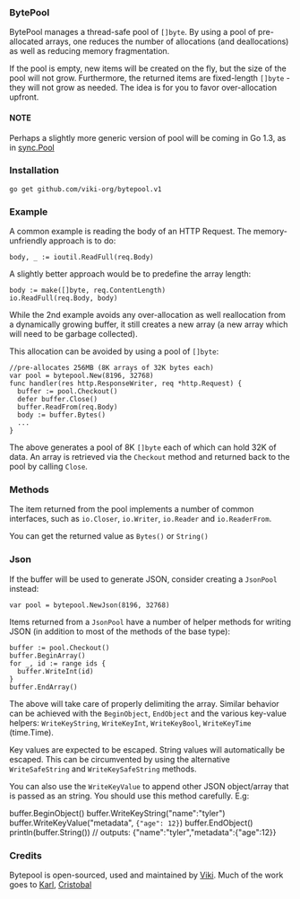 ### BytePool
BytePool manages a thread-safe pool of `[]byte`. By using a pool of pre-allocated arrays, one reduces the number of allocations (and deallocations) as well as reducing memory fragmentation.

If the pool is empty, new items will be created on the fly, but the size of the pool will not grow. Furthermore, the returned items are fixed-length `[]byte` - they will not grow as needed. The idea is for you to favor over-allocation upfront.

#### NOTE
Perhaps a slightly more generic version of pool will be coming in Go 1.3, as in [sync.Pool](http://tip.golang.org/pkg/sync/#Pool)

### Installation

    go get github.com/viki-org/bytepool.v1

### Example
A common example is reading the body of an HTTP Request. The memory-unfriendly approach is to do:

    body, _ := ioutil.ReadFull(req.Body)

A slightly better approach would be to predefine the array length:

    body := make([]byte, req.ContentLength)
    io.ReadFull(req.Body, body)

While the 2nd example avoids any over-allocation as well reallocation from a dynamically growing buffer, it still creates a new array (a new array which will need to be garbage collected).

This allocation can be avoided by using a pool of `[]byte`:

    //pre-allocates 256MB (8K arrays of 32K bytes each)
    var pool = bytepool.New(8196, 32768)
    func handler(res http.ResponseWriter, req *http.Request) {
      buffer := pool.Checkout()
      defer buffer.Close()
      buffer.ReadFrom(req.Body)
      body := buffer.Bytes()
      ...
    }

The above generates a pool of 8K `[]byte` each of which can hold 32K of data. An array is retrieved via the `Checkout` method and returned back to the pool by calling `Close`.

### Methods
The item returned from the pool implements a number of common interfaces, such as `io.Closer`, `io.Writer`, `io.Reader` and `io.ReaderFrom`.

You can get the returned value as `Bytes()` or `String()`

### Json
If the buffer will be used to generate JSON, consider creating a `JsonPool` instead:

    var pool = bytepool.NewJson(8196, 32768)

Items returned from a `JsonPool` have a number of helper methods for writing JSON (in addition to most of the methods of the base type):

    buffer := pool.Checkout()
    buffer.BeginArray()
    for _, id := range ids {
      buffer.WriteInt(id)
    }
    buffer.EndArray()

The above will take care of properly delimiting the array. Similar behavior can be achieved with the `BeginObject`, `EndObject` and the various key-value helpers: `WriteKeyString`, `WriteKeyInt`, `WriteKeyBool`, `WriteKeyTime` (time.Time).

Key values are expected to be escaped. String values will automatically be escaped. This can be circumvented by using the alternative `WriteSafeString` and `WriteKeySafeString` methods.

You can also use the `WriteKeyValue` to append other JSON object/array that is passed as an string. You should use this method carefully. E.g:

  buffer.BeginObject()
  buffer.WriteKeyString("name":"tyler")
  buffer.WriteKeyValue("metadata", `{"age": 12}`)
  buffer.EndObject()
  println(buffer.String()) // outputs: {"name":"tyler","metadata":{"age":12}}

### Credits
Bytepool is open-sourced, used and maintained by [Viki](https://github.com/viki-org).
Much of the work goes to [Karl](https://github.com/karlseguin), [Cristobal](https://github.com/cviedmai)
